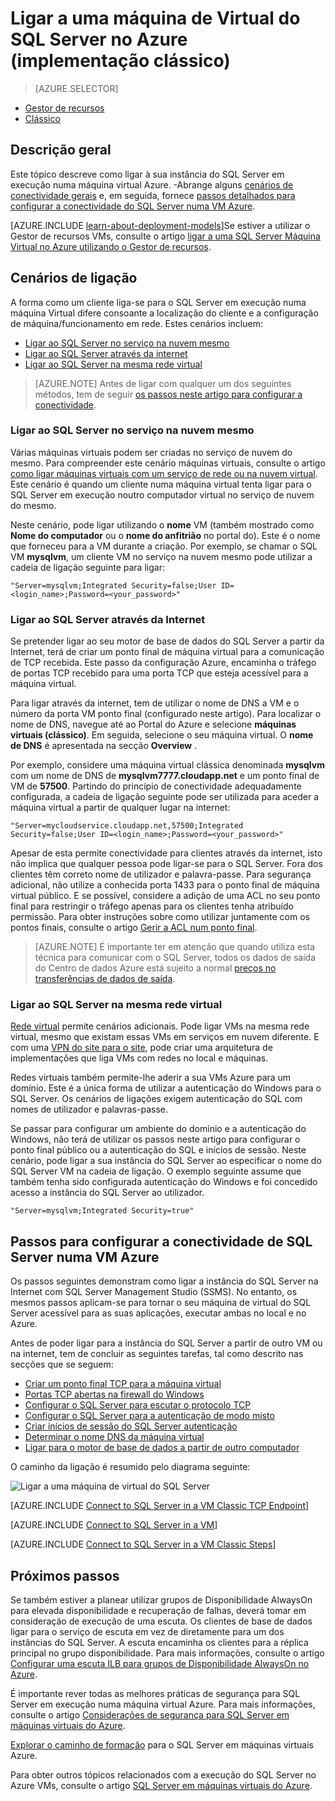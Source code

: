 <properties
    pageTitle="Ligar a uma máquina de Virtual do SQL Server (clássico) | Microsoft Azure"
    description="Saiba como ligar ao SQL Server em execução numa máquina Virtual no Azure. Este tópico utiliza o modelo de implementação clássica. Os cenários diferem consoante a configuração de rede e a localização do cliente."
    services="virtual-machines-windows"
    documentationCenter="na"
    authors="rothja"
    manager="jhubbard"
    tags="azure-service-management"/>
<tags
    ms.service="virtual-machines-windows"
    ms.devlang="na"
    ms.topic="article"
    ms.tgt_pltfrm="vm-windows-sql-server"
    ms.workload="infrastructure-services"
    ms.date="09/22/2016"
    ms.author="jroth" />

# <a name="connect-to-a-sql-server-virtual-machine-on-azure-classic-deployment"></a>Ligar a uma máquina de Virtual do SQL Server no Azure (implementação clássico)

> [AZURE.SELECTOR]
- [Gestor de recursos](virtual-machines-windows-sql-connect.md)
- [Clássico](virtual-machines-windows-classic-sql-connect.md)

## <a name="overview"></a>Descrição geral

Este tópico descreve como ligar à sua instância do SQL Server em execução numa máquina virtual Azure. -Abrange alguns [cenários de conectividade gerais](#connection-scenarios) e, em seguida, fornece [passos detalhados para configurar a conectividade do SQL Server numa VM Azure](#steps-for-configuring-sql-server-connectivity-in-an-azure-vm).

[AZURE.INCLUDE [learn-about-deployment-models](../../includes/learn-about-deployment-models-classic-include.md)]Se estiver a utilizar o Gestor de recursos VMs, consulte o artigo [ligar a uma SQL Server Máquina Virtual no Azure utilizando o Gestor de recursos](virtual-machines-windows-sql-connect.md).

## <a name="connection-scenarios"></a>Cenários de ligação

A forma como um cliente liga-se para o SQL Server em execução numa máquina Virtual difere consoante a localização do cliente e a configuração de máquina/funcionamento em rede. Estes cenários incluem:

- [Ligar ao SQL Server no serviço na nuvem mesmo](#connect-to-sql-server-in-the-same-cloud-service)
- [Ligar ao SQL Server através da internet](#connect-to-sql-server-over-the-internet)
- [Ligar ao SQL Server na mesma rede virtual](#connect-to-sql-server-in-the-same-virtual-network)

>[AZURE.NOTE] Antes de ligar com qualquer um dos seguintes métodos, tem de seguir [os passos neste artigo para configurar a conectividade](#steps-for-configuring-sql-server-connectivity-in-an-azure-vm).

### <a name="connect-to-sql-server-in-the-same-cloud-service"></a>Ligar ao SQL Server no serviço na nuvem mesmo

Várias máquinas virtuais podem ser criadas no serviço de nuvem do mesmo. Para compreender este cenário máquinas virtuais, consulte o artigo [como ligar máquinas virtuais com um serviço de rede ou na nuvem virtual](virtual-machines-windows-classic-connect-vms.md#connect-vms-in-a-standalone-cloud-service). Este cenário é quando um cliente numa máquina virtual tenta ligar para o SQL Server em execução noutro computador virtual no serviço de nuvem do mesmo.

Neste cenário, pode ligar utilizando o **nome** VM (também mostrado como **Nome do computador** ou o **nome do anfitrião** no portal do). Este é o nome que forneceu para a VM durante a criação. Por exemplo, se chamar o SQL VM **mysqlvm**, um cliente VM no serviço na nuvem mesmo pode utilizar a cadeia de ligação seguinte para ligar:

    "Server=mysqlvm;Integrated Security=false;User ID=<login_name>;Password=<your_password>"

### <a name="connect-to-sql-server-over-the-internet"></a>Ligar ao SQL Server através da Internet

Se pretender ligar ao seu motor de base de dados do SQL Server a partir da Internet, terá de criar um ponto final de máquina virtual para a comunicação de TCP recebida. Este passo da configuração Azure, encaminha o tráfego de portas TCP recebido para uma porta TCP que esteja acessível para a máquina virtual.

Para ligar através da internet, tem de utilizar o nome de DNS a VM e o número da porta VM ponto final (configurado neste artigo). Para localizar o nome de DNS, navegue até ao Portal do Azure e selecione **máquinas virtuais (clássico)**. Em seguida, selecione o seu máquina virtual. O **nome de DNS** é apresentada na secção **Overview** .

Por exemplo, considere uma máquina virtual clássica denominada **mysqlvm** com um nome de DNS de **mysqlvm7777.cloudapp.net** e um ponto final de VM de **57500**. Partindo do princípio de conectividade adequadamente configurada, a cadeia de ligação seguinte pode ser utilizada para aceder a máquina virtual a partir de qualquer lugar na internet:

    "Server=mycloudservice.cloudapp.net,57500;Integrated Security=false;User ID=<login_name>;Password=<your_password>"

Apesar de esta permite conectividade para clientes através da internet, isto não implica que qualquer pessoa pode ligar-se para o SQL Server. Fora dos clientes têm correto nome de utilizador e palavra-passe. Para segurança adicional, não utilize a conhecida porta 1433 para o ponto final de máquina virtual público. E se possível, considere a adição de uma ACL no seu ponto final para restringir o tráfego apenas para os clientes tenha atribuído permissão. Para obter instruções sobre como utilizar juntamente com os pontos finais, consulte o artigo [Gerir a ACL num ponto final](virtual-machines-windows-classic-setup-endpoints.md#manage-the-acl-on-an-endpoint).

>[AZURE.NOTE] É importante ter em atenção que quando utiliza esta técnica para comunicar com o SQL Server, todos os dados de saída do Centro de dados Azure está sujeito a normal [preços no transferências de dados de saída](https://azure.microsoft.com/pricing/details/data-transfers/).

### <a name="connect-to-sql-server-in-the-same-virtual-network"></a>Ligar ao SQL Server na mesma rede virtual

[Rede virtual](../virtual-network/virtual-networks-overview.md) permite cenários adicionais. Pode ligar VMs na mesma rede virtual, mesmo que existam essas VMs em serviços em nuvem diferente. E com uma [VPN do site para o site](../vpn-gateway/vpn-gateway-site-to-site-create.md), pode criar uma arquitetura de implementações que liga VMs com redes no local e máquinas.

Redes virtuais também permite-lhe aderir a sua VMs Azure para um domínio. Este é a única forma de utilizar a autenticação do Windows para o SQL Server. Os cenários de ligações exigem autenticação do SQL com nomes de utilizador e palavras-passe.

Se passar para configurar um ambiente do domínio e a autenticação do Windows, não terá de utilizar os passos neste artigo para configurar o ponto final público ou a autenticação do SQL e inícios de sessão. Neste cenário, pode ligar a sua instância do SQL Server ao especificar o nome do SQL Server VM na cadeia de ligação. O exemplo seguinte assume que também tenha sido configurada autenticação do Windows e foi concedido acesso a instância do SQL Server ao utilizador.

    "Server=mysqlvm;Integrated Security=true"

## <a name="steps-for-configuring-sql-server-connectivity-in-an-azure-vm"></a>Passos para configurar a conectividade de SQL Server numa VM Azure

Os passos seguintes demonstram como ligar a instância do SQL Server na Internet com SQL Server Management Studio (SSMS). No entanto, os mesmos passos aplicam-se para tornar o seu máquina de virtual do SQL Server acessível para as suas aplicações, executar ambas no local e no Azure.

Antes de poder ligar para a instância do SQL Server a partir de outro VM ou na internet, tem de concluir as seguintes tarefas, tal como descrito nas secções que se seguem:

- [Criar um ponto final TCP para a máquina virtual](#create-a-tcp-endpoint-for-the-virtual-machine)
- [Portas TCP abertas na firewall do Windows](#open-tcp-ports-in-the-windows-firewall-for-the-default-instance-of-the-database-engine)
- [Configurar o SQL Server para escutar o protocolo TCP](#configure-sql-server-to-listen-on-the-tcp-protocol)
- [Configurar o SQL Server para a autenticação de modo misto](#configure-sql-server-for-mixed-mode-authentication)
- [Criar inícios de sessão do SQL Server autenticação](#create-sql-server-authentication-logins)
- [Determinar o nome DNS da máquina virtual](#determine-the-dns-name-of-the-virtual-machine)
- [Ligar para o motor de base de dados a partir de outro computador](#connect-to-the-database-engine-from-another-computer)

O caminho da ligação é resumido pelo diagrama seguinte:

![Ligar a uma máquina de virtual do SQL Server](../../includes/media/virtual-machines-sql-server-connection-steps/SQLServerinVMConnectionMap.png)

[AZURE.INCLUDE [Connect to SQL Server in a VM Classic TCP Endpoint](../../includes/virtual-machines-sql-server-connection-steps-classic-tcp-endpoint.md)]

[AZURE.INCLUDE [Connect to SQL Server in a VM](../../includes/virtual-machines-sql-server-connection-steps.md)]

[AZURE.INCLUDE [Connect to SQL Server in a VM Classic Steps](../../includes/virtual-machines-sql-server-connection-steps-classic.md)]

## <a name="next-steps"></a>Próximos passos

Se também estiver a planear utilizar grupos de Disponibilidade AlwaysOn para elevada disponibilidade e recuperação de falhas, deverá tomar em consideração de execução de uma escuta. Os clientes de base de dados ligar para o serviço de escuta em vez de diretamente para um dos instâncias do SQL Server. A escuta encaminha os clientes para a réplica principal no grupo disponibilidade. Para mais informações, consulte o artigo [Configurar uma escuta ILB para grupos de Disponibilidade AlwaysOn no Azure](virtual-machines-windows-classic-ps-sql-int-listener.md).

É importante rever todas as melhores práticas de segurança para SQL Server em execução numa máquina virtual Azure. Para mais informações, consulte o artigo [Considerações de segurança para SQL Server em máquinas virtuais do Azure](virtual-machines-windows-sql-security.md).

[Explorar o caminho de formação](https://azure.microsoft.com/documentation/learning-paths/sql-azure-vm/) para o SQL Server em máquinas virtuais Azure. 

Para obter outros tópicos relacionados com a execução do SQL Server no Azure VMs, consulte o artigo [SQL Server em máquinas virtuais do Azure](virtual-machines-windows-sql-server-iaas-overview.md).
